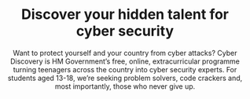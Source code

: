 ---
title: Discover your hidden talent for cyber security
subtitle: "Want to protect yourself and your country from cyber attacks?
Cyber Discovery is HM Government’s free, online, extracurricular programme turning teenagers across the country into cyber security experts. For students aged 13-18, we’re seeking problem solvers, code crackers and, most importantly, those who never give up."
headingOneTitle: "Are you a student in the UK aged 13-18?"
headingOneDescription: "Join Cyber Discovery, HM Government’s free online extracurricular programme, and take your first steps to become a cyber security expert"
stacks:
  - stackTitle: "Free for everyone"
    stackDescription: "Cyber Discovery is for everyone. Whether you’re already a white-hat hacker in training or you’ve never touched a keyboard before, you could be just the person we’re looking for. You’ll start by testing your natural creativity, problem solving ability, and curiosity. Then, take on the role of a security agent to crack codes and stop cyber criminals in their tracks."
  - stackTitle: "Free for everyone"
    stackDescription: "Cyber Discovery is for everyone. Whether you’re already a white-hat hacker in training or you’ve never touched a keyboard before, you could be just the person we’re looking for. You’ll start by testing your natural creativity, problem solving ability, and curiosity. Then, take on the role of a security agent to crack codes and stop cyber criminals in their tracks."
dates:
  - date: "Date 1"
    description: "Description 1"
  - date: "Date 2"
    description: "Description 2"
---